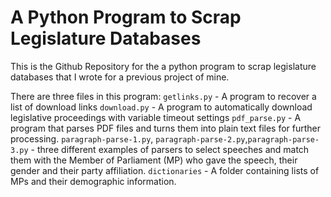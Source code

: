 # A Python Program to Scrap Legislature Databases

This is the Github Repository for the a python program to scrap legislature databases that I wrote for a previous project of mine.

There are three files in this program:
`getlinks.py` - A program to recover a list of download links
`download.py` - A program to automatically download legislative proceedings with variable timeout settings
`pdf_parse.py` - A program that parses PDF files and turns them into plain text files for further processing.
`paragraph-parse-1.py`, `paragraph-parse-2.py`,`paragraph-parse-3.py` - three different examples of parsers to select speeches and match them with the Member of Parliament (MP) who gave the speech, their gender and their party affiliation.
`dictionaries` - A folder containing lists of MPs and their demographic information.